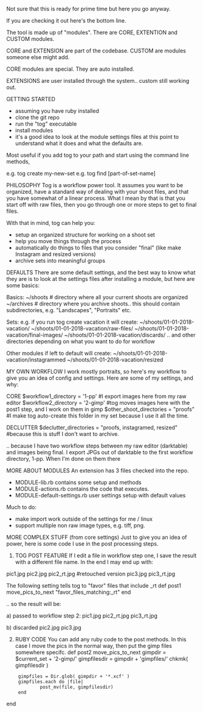 Not sure that this is ready for prime time but here you go anyway.

If you are checking it out here's the bottom line.

The tool is made up of "modules".  There are CORE, EXTENTION and CUSTOM modules.  

CORE and EXTENSION are part of the codebase.  CUSTOM are modules someone else might add.

CORE modules are special. They are auto installed.

EXTENSIONS are user installed through the system.. custom still working out.

GETTING STARTED

- assuming you have ruby installed
- clone the git repo
- run the "tog" executable
- install modules
- it's a good idea to look at the module settings files at this point to understand what it does and what the defaults are.

Most useful if you add tog to your path and start using the command line methods, 

e.g. tog create my-new-set
e.g. tog find [part-of-set-name]


PHILOSOPHY
Tog is a workflow power tool.  It assumes you want to be organized,  have a standard way of dealing with your shoot files, and that you have somewhat of a linear process. What I mean by that is that you start off with raw files, then you go through one or more steps to get to final files.  

With that in mind,  tog can help you:

- setup an organized structure for working on a shoot set
- help you move things through the process
- automatically do things to files that you consider "final" (like make Instagram and resized versions)
- archive sets into meaningful groups

DEFAULTS
There are some default settings, and the best way to know what they are is to look at the settings files after installing a module, but here are some basics:

Basics:
~/shoots # directory where all your current shoots are organized
~/archives # directory where you archive shoots.. this should contain subdirectories, e.g. "Landscapes", "Portraits" etc.

Sets:
e.g. if you run tog create vacation it will create:
~/shoots/01-01-2018-vacation/
~/shoots/01-01-2018-vacation/raw-files/
~/shoots/01-01-2018-vacation/final-images/
~/shoots/01-01-2018-vacation/discards/
.. and other directories depending on what you want to do for workflow

Other modules if left to default will create:
~/shoots/01-01-2018-vacation/instagrammed
~/shoots/01-01-2018-vacation/resized


MY OWN WORKFLOW
I work mostly portraits, so here's my workflow to give you an idea of config and settings.  Here are some of my settings, and why:

CORE
$workflow1_directory = '1-pp' #I export images here from my raw editor
$workflow2_directory = '2-gimp' #tog moves images here with the post1 step, and I work on them in gimp
$other_shoot_directories = "proofs" #I make tog auto-create this folder in my set because I use it all the time.

DECLUTTER
$declutter_directories = "proofs, instagramed, resized" #because this is stuff I don't want to archive.

.. because I have two workflow steps between my raw editor (darktable) and images being final.  I export JPGs out of darktable to the first workflow directory,  1-pp.  When I'm done on them there 


MORE ABOUT MODULES
An extension has 3 files checked into the repo.


- MODULE-lib.rb contains some setup and methods
- MODULE-actions.rb contains the code that executes.
- MODULE-default-settings.rb user settings setup with default values

Much to do:
- make import work outside of the settings for me / linux
- support multiple non raw image types, e.g. tiff, png.

MORE COMPLEX STUFF (from core settings)
Just to give you an idea of power, here is some code I use in the post processing steps.   

1) TOG POST FEATURE
If I edit a file in workflow step one,  I save the result with a different file name. 
In the end I may end up with:

pic1.jpg
pic2.jpg
pic2_rt.jpg #retouched version
pic3.jpg
pic3_rt.jpg

The following setting tells tog to "favor" files that include _rt
def post1
        move_pics_to_next "favor_files_matching:_rt"
end

.. so the result will be:

a) passed to workflow step 2:
pic1.jpg
pic2_rt.jpg
pic3_rt.jpg

b) discarded
pic2.jpg
pic3.jpg

2) RUBY CODE
You can add any ruby code to the post methods.  In this case I move the pics in the normal way, then put the gimp files somewhere specifc.
def post2
        move_pics_to_next
        gimpdir = $current_set + '2-gimp/'
        gimpfilesdir = gimpdir + 'gimpfiles/'
        chkmk( gimpfilesdir )

        gimpfiles = Dir.glob( gimpdir + '*.xcf' )
        gimpfiles.each do |file|
                post_mv(file, gimpfilesdir)
        end
end


